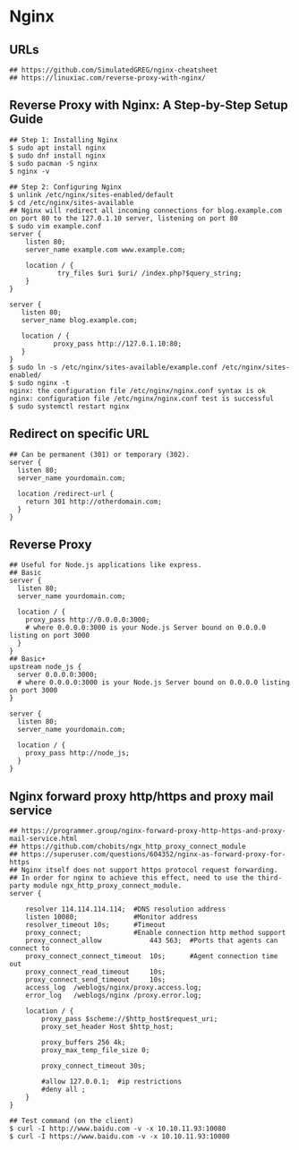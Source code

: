 Nginx
=====

## URLs

    ## https://github.com/SimulatedGREG/nginx-cheatsheet
    ## https://linuxiac.com/reverse-proxy-with-nginx/

## Reverse Proxy with Nginx: A Step-by-Step Setup Guide

    ## Step 1: Installing Nginx
    $ sudo apt install nginx
    $ sudo dnf install nginx
    $ sudo pacman -S nginx
    $ nginx -v

    ## Step 2: Configuring Nginx
    $ unlink /etc/nginx/sites-enabled/default
    $ cd /etc/nginx/sites-available
    ## Nginx will redirect all incoming connections for blog.example.com on port 80 to the 127.0.1.10 server, listening on port 80
    $ sudo vim example.conf
    server {
        listen 80;
        server_name example.com www.example.com;

        location / {
                try_files $uri $uri/ /index.php?$query_string;
        }
    }

    server {
       listen 80;
       server_name blog.example.com;

       location / {
               proxy_pass http://127.0.1.10:80;
       }
    }
    $ sudo ln -s /etc/nginx/sites-available/example.conf /etc/nginx/sites-enabled/
    $ sudo nginx -t
    nginx: the configuration file /etc/nginx/nginx.conf syntax is ok
    nginx: configuration file /etc/nginx/nginx.conf test is successful
    $ sudo systemctl restart nginx

## Redirect on specific URL

    ## Can be permanent (301) or temporary (302).
    server {
      listen 80;
      server_name yourdomain.com;

      location /redirect-url {
        return 301 http://otherdomain.com;
      }
    }

## Reverse Proxy

    ## Useful for Node.js applications like express.
    ## Basic
    server {
      listen 80;
      server_name yourdomain.com;

      location / {
        proxy_pass http://0.0.0.0:3000;
        # where 0.0.0.0:3000 is your Node.js Server bound on 0.0.0.0 listing on port 3000
      }
    }
    ## Basic+
    upstream node_js {
      server 0.0.0.0:3000;
      # where 0.0.0.0:3000 is your Node.js Server bound on 0.0.0.0 listing on port 3000
    }

    server {
      listen 80;
      server_name yourdomain.com;

      location / {
        proxy_pass http://node_js;
      }
    }

## Nginx forward proxy http/https and proxy mail service

    ## https://programmer.group/nginx-forward-proxy-http-https-and-proxy-mail-service.html
    ## https://github.com/chobits/ngx_http_proxy_connect_module
    ## https://superuser.com/questions/604352/nginx-as-forward-proxy-for-https
    ## Nginx itself does not support https protocol request forwarding.
    ## In order for nginx to achieve this effect, need to use the third-party module ngx_http_proxy_connect_module.
    server {

        resolver 114.114.114.114;  #DNS resolution address
        listen 10080;              #Monitor address
        resolver_timeout 10s;      #Timeout
        proxy_connect;             #Enable connection http method support
        proxy_connect_allow            443 563;  #Ports that agents can connect to
        proxy_connect_connect_timeout  10s;      #Agent connection time out
        proxy_connect_read_timeout     10s;
        proxy_connect_send_timeout     10s;
        access_log  /weblogs/nginx/proxy.access.log;
        error_log   /weblogs/nginx /proxy.error.log;

        location / {
            proxy_pass $scheme://$http_host$request_uri;
            proxy_set_header Host $http_host;

            proxy_buffers 256 4k;
            proxy_max_temp_file_size 0;

            proxy_connect_timeout 30s;

            #allow 127.0.0.1;  #ip restrictions
            #deny all ;
        }
    }

    ## Test command (on the client)
    $ curl -I http://www.baidu.com -v -x 10.10.11.93:10080
    $ curl -I https://www.baidu.com -v -x 10.10.11.93:10080

